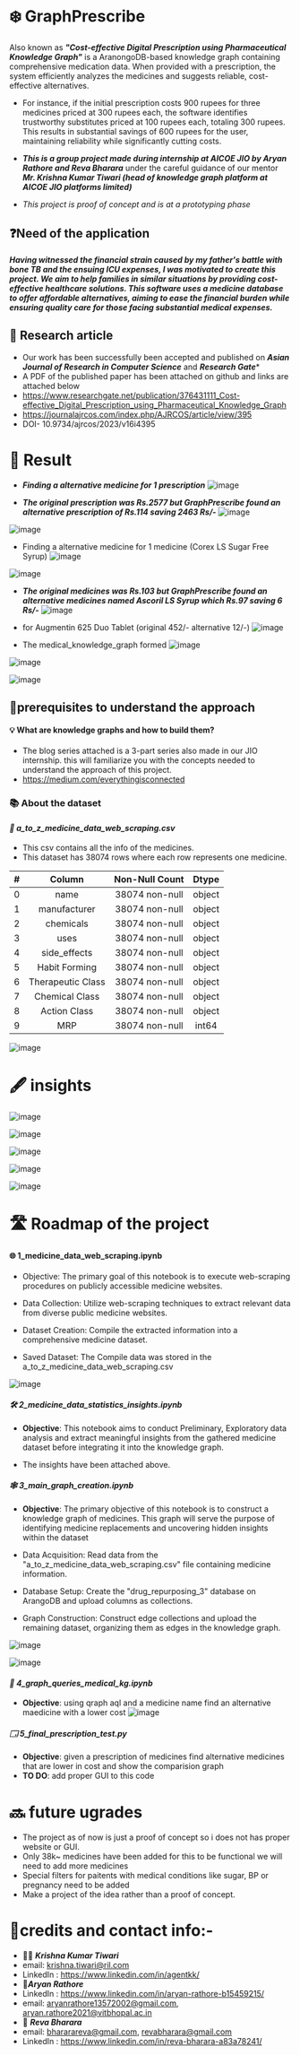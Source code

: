 # ❄️ GraphPrescribe
Also known as ***"Cost-effective Digital Prescription using Pharmaceutical Knowledge Graph"*** is a AranongoDB-based knowledge graph containing comprehensive medication data. When provided with a prescription, the system efficiently analyzes the medicines and suggests reliable, cost-effective alternatives. 

* For instance, if the initial prescription costs 900 rupees for three medicines priced at 300 rupees each, the software identifies trustworthy substitutes priced at 100 rupees each, totaling 300 rupees. This results in substantial savings of 600 rupees for the user, maintaining reliability while significantly cutting costs.

* ***This is a group project made during  internship at AICOE JIO by Aryan Rathore and Reva Bharara*** under the careful guidance of our mentor ***Mr. Krishna Kumar Tiwari (head of knowledge graph platform at AICOE JIO platforms limited)***
* *This project is proof of concept and is at a prototyping phase*

## ❓Need of the application
***Having witnessed the financial strain caused by my father's battle with bone TB and the ensuing ICU expenses, I was motivated to create this project. We aim to help families in similar situations by providing cost-effective healthcare solutions. This software uses a medicine database to offer affordable alternatives, aiming to ease the financial burden while ensuring quality care for those facing substantial medical expenses.***

## 🔬 Research article

* Our work has been successfully been accepted and published on ***Asian Journal of Research in Computer Science*** and ***Research Gate****
* A PDF of the published paper has been attached on github and links are attached below
* https://www.researchgate.net/publication/376431111_Cost-effective_Digital_Prescription_using_Pharmaceutical_Knowledge_Graph
* https://journalajrcos.com/index.php/AJRCOS/article/view/395 
* DOI- 10.9734/ajrcos/2023/v16i4395


# 🏁 Result

* ***Finding a alternative medicine for 1 prescription***
![image](https://github.com/aryanrathore1012/calorie_tracker_ml/assets/91218998/c360bac6-7c8d-467b-a137-834b0114b0eb)

* ***The original prescription was Rs.2577 but GraphPrescribe found an alternative prescription of  Rs.114 saving 2463 Rs/-***
![image](https://github.com/aryanrathore1012/calorie_tracker_ml/assets/91218998/e2251486-a7d7-4638-b54a-eb7521b5d9d5)

![image](https://github.com/aryanrathore1012/calorie_tracker_ml/assets/91218998/98ff7670-4332-4b72-8ac3-b3c45cbaa145)

* Finding a alternative medicine for 1 medicine (Corex LS Sugar Free Syrup)
![image](https://github.com/aryanrathore1012/calorie_tracker_ml/assets/91218998/fce94bb5-57a9-4e20-b1a8-f0d7af479b7a)


![image](https://github.com/aryanrathore1012/calorie_tracker_ml/assets/91218998/87b59583-07fe-4271-b56e-6bc713f9c8d3)

* ***The original medicines was Rs.103 but GraphPrescribe found an alternative medicines named Ascoril LS Syrup which Rs.97 saving 6 Rs/-***
![image](https://github.com/aryanrathore1012/calorie_tracker_ml/assets/91218998/e2d1af82-bc27-4612-9fbd-7e8dcf82b31d)

* for Augmentin 625 Duo Tablet (original 452/- alternative 12/-)
![image](https://github.com/aryanrathore1012/calorie_tracker_ml/assets/91218998/ce01e53c-05d7-4fe1-990c-7c4c43eb8a2a)

* The medical_knowledge_graph formed
![image](https://github.com/aryanrathore1012/calorie_tracker_ml/assets/91218998/704a0f7b-b8bc-40b1-8a1a-dc5ba1d70527)

![image](https://github.com/aryanrathore1012/calorie_tracker_ml/assets/91218998/2415e35c-5958-41dc-a1af-6af6f859a388)

![image](https://github.com/aryanrathore1012/calorie_tracker_ml/assets/91218998/58560b57-0083-44d0-9b8d-7c795ebb0b67)

## 💽prerequisites to understand the approach
#### 💡 What are knowledge graphs and how to build them? 

* The blog series attached is a 3-part series also made in our JIO internship. this will familiarize you with the concepts needed to understand the approach of this project.
* https://medium.com/everythingisconnected


### 📚 About the dataset

#### ***📕 a_to_z_medicine_data_web_scraping.csv***

* This csv contains all the info of the medicines.
* This dataset has 38074 rows where each row represents one medicine.

| # | Column            | Non-Null Count | Dtype |
|---| :------:            | :--------------: | :-----: |
| 0 | name              | 38074 non-null | object|
| 1 | manufacturer      | 38074 non-null | object|
| 2 | chemicals         | 38074 non-null | object|
| 3 | uses              | 38074 non-null | object|
| 4 | side_effects      | 38074 non-null | object|
| 5 | Habit Forming     | 38074 non-null | object|
| 6 | Therapeutic Class | 38074 non-null | object|
| 7 | Chemical Class    | 38074 non-null | object|
| 8 | Action Class      | 38074 non-null | object|
| 9 | MRP               | 38074 non-null | int64 |

![image](https://github.com/aryanrathore1012/GraphPrescribe/assets/91218998/becc9e11-071a-4b19-9e07-01882fd2f446)


# 🖋️ insights

![image](https://github.com/aryanrathore1012/GraphPrescribe/assets/91218998/69c1bdf8-f541-419e-bef0-00766ea29ae2)

![image](https://github.com/aryanrathore1012/GraphPrescribe/assets/91218998/0d31f771-c5c4-4f7c-84b9-0237c0526e26)

![image](https://github.com/aryanrathore1012/GraphPrescribe/assets/91218998/8310a660-08fb-40b3-b6c8-e2d91c41a1cf)

![image](https://github.com/aryanrathore1012/GraphPrescribe/assets/91218998/5553b6c1-449b-4ac3-8778-5075c90ba4ec)

![image](https://github.com/aryanrathore1012/GraphPrescribe/assets/91218998/631be179-e93e-4c8c-a5e6-3e5ba91dbf71)

# 🛣️ Roadmap of the project

#### **🌐 1_medicine_data_web_scraping.ipynb**

* Objective: The primary goal of this notebook is to execute web-scraping procedures on publicly accessible medicine websites.

* Data Collection: Utilize web-scraping techniques to extract relevant data from diverse public medicine websites.

* Dataset Creation: Compile the extracted information into a comprehensive medicine dataset.

* Saved Dataset: The Compile data was stored in the a_to_z_medicine_data_web_scraping.csv

![image](https://github.com/aryanrathore1012/calorie_tracker_ml/assets/91218998/91ab9b72-9dd6-4a7d-99cf-ee705a9e2b42)

#### ***🛠️ 2_medicine_data_statistics_insights.ipynb***

- **Objective**: This notebook aims to conduct Preliminary, Exploratory data analysis and extract meaningful insights from the gathered medicine dataset before integrating it into the knowledge graph.

- The insights have been attached above.

#### ***🕸️ 3_main_graph_creation.ipynb***

* **Objective**: The primary objective of this notebook is to construct a knowledge graph of medicines. This graph will serve the purpose of identifying medicine replacements and uncovering hidden insights within the dataset

* Data Acquisition: Read data from the "a_to_z_medicine_data_web_scraping.csv" file containing medicine information.

* Database Setup: Create the "drug_repurposing_3" database on ArangoDB and upload columns as collections.

* Graph Construction: Construct edge collections and upload the remaining dataset, organizing them as edges in the knowledge graph.

![image](https://github.com/aryanrathore1012/calorie_tracker_ml/assets/91218998/eb3bd0bd-9240-4585-b209-0fa7d10a8ac9)

![image](https://github.com/aryanrathore1012/calorie_tracker_ml/assets/91218998/cde73d31-7a61-4c2f-8e89-18e0778ca52b)

#### ***💊 4_graph_queries_medical_kg.ipynb***
* **Objective**: using qraph aql and a medicine name find an alternative maedicine with a lower cost
![image](https://github.com/aryanrathore1012/calorie_tracker_ml/assets/91218998/fa64b85c-cc89-4c3d-b631-d53729565386)
#### ***🗔 5_final_prescription_test.py***

* **Objective**: given a prescription of medicines find alternative medicines that are lower in cost and show the comparision graph
* **TO DO**: add proper GUI to this code


# 🔜 future ugrades

* The project as of now is just a proof of concept so i does not has proper website or GUI.
* Only 38k~ medicines have been added for this to be functional we will need to add more medicines
* Special filters for paitents with medical conditions like sugar, BP or pregnancy need to be added
* Make a project of the idea rather than a proof of concept.

# 👥credits and contact info:-

* 🧑‍🏫 ***Krishna Kumar Tiwari***
* email: krishna.tiwari@ril.com
* LinkedIn : https://www.linkedin.com/in/agentkk/
* 👨***Aryan Rathore***
* LinkedIn : https://www.linkedin.com/in/aryan-rathore-b15459215/
* email: aryanrathore13572002@gmail.com, aryan.rathore2021@vitbhopal.ac.in
* 👩 ***Reva Bharara***
* email: bhararareva@gmail.com, revabharara@gmail.com
* LinkedIn : https://www.linkedin.com/in/reva-bharara-a83a78241/



